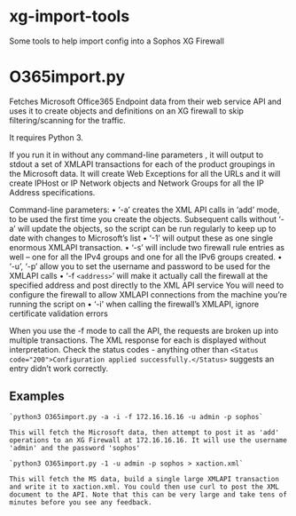 # xg-import-tools
Some tools to help import config into a Sophos XG Firewall

# O365import.py
Fetches Microsoft Office365 Endpoint data from their web service API and uses it to create objects and definitions on an XG firewall to skip filtering/scanning for the traffic.

It requires Python 3.

If you run it in without any command-line parameters , it will output to stdout a set of XMLAPI transactions for each of the product groupings in the Microsoft data. It will create Web Exceptions for all the URLs and it will create IPHost or IP Network objects and Network Groups for all the IP Address specifications.

Command-line parameters: 
•	‘-a’ creates the XML API calls in ‘add’ mode, to be used the first time you create the objects. Subsequent calls without ‘-a’ will update the objects, so the script can be run regularly to keep up to date with changes to Microsoft’s list
•	‘-1’ will output these as one single enormous XMLAPI transaction.
•	‘-s’ will include two firewall rule entries as well – one for all the IPv4 groups and one for all the IPv6 groups created.
•	‘-u’, ‘-p’ allow you to set the username and password to be used for the XMLAPI calls
•	‘-f `<address>`’ will make it actually call the firewall at the specified address and post directly to the XML API service
		You will need to configure the firewall to allow XMLAPI connections from the machine you’re running the script on
•	‘-i' when calling the firewall’s XMLAPI, ignore certificate validation errors

When you use the -f mode to call the API, the requests are broken up into multiple transactions. The XML response for each is displayed without interpretation. Check the status codes - anything other than 
	`<Status code="200">Configuration applied successfully.</Status>`
suggests an entry didn’t work correctly.

## Examples
	`python3 O365import.py -a -i -f 172.16.16.16 -u admin -p sophos`

	This will fetch the Microsoft data, then attempt to post it as 'add' operations to an XG Firewall at 172.16.16.16. It will use the username 'admin' and the password 'sophos'

	`python3 O365import.py -1 -u admin -p sophos > xaction.xml`

	This will fetch the MS data, build a single large XMLAPI transaction and write it to xaction.xml. You could then use curl to post the XML document to the API. Note that this can be very large and take tens of minutes before you see any feedback.